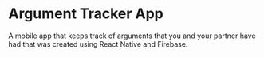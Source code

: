 # Argument Tracker App

A mobile app that keeps track of arguments that you and your partner have had that was created using React Native and Firebase.
